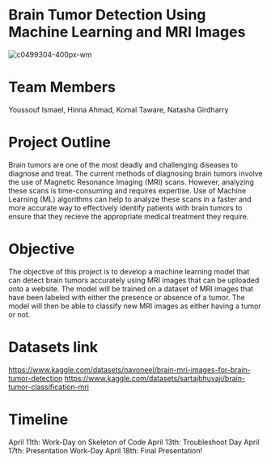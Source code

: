# Brain Tumor Detection Using Machine Learning and MRI Images

![c0499304-400px-wm](https://user-images.githubusercontent.com/115658965/230519773-67694a8a-d08a-4e9d-8dec-68aab0ec7c74.jpg)


# Team Members
Youssouf Ismael, Hinna Ahmad, Komal Taware, Natasha Girdharry 

# Project Outline 
Brain tumors are one of the most deadly and challenging diseases to diagnose and treat. The current methods of diagnosing brain tumors involve the use of Magnetic Resonance Imaging (MRI) scans. However, analyzing these scans is time-consuming and requires expertise. Use of Machine Learning (ML) algorithms can help to analyze these scans in a faster and more accurate way to effectively identify patients with brain tumors to ensure that they recieve the appropriate medical treatment they require.  

# Objective 
The objective of this project is to develop a machine learning model that can detect brain tumors accurately using MRI images that can be uploaded onto a website. The model will be trained on a dataset of MRI images that have been labeled with either the presence or absence of a tumor. The model will then be able to classify new MRI images as either having a tumor or not. 

# Datasets link
https://www.kaggle.com/datasets/navoneel/brain-mri-images-for-brain-tumor-detection
https://www.kaggle.com/datasets/sartajbhuvaji/brain-tumor-classification-mri

# Timeline 
April 11th: Work-Day on Skeleton of Code 
April 13th: Troubleshoot Day 
April 17th: Presentation Work-Day 
April 18th: Final Presentation! 
